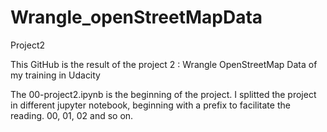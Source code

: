 # Wrangle_openStreetMapData
Project2

This GitHub is the result of the project 2 : Wrangle OpenStreetMap Data of my training in Udacity

The 00-project2.ipynb is the beginning of the project.
I splitted the project in different jupyter notebook, beginning with a prefix to facilitate the reading. 00, 01, 02 and so on.
